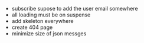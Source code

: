 - subscribe supose to add the user email somewhere
- all loading must be on suspense
- add skeleton everywhere
- create 404 page
- minimize size of json messges